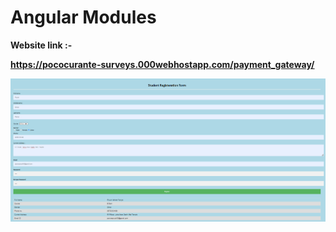 # Angular Modules

<b>Website link :- </b>

<b>https://pococurante-surveys.000webhostapp.com/payment_gateway/</b>


![](reg.PNG)

